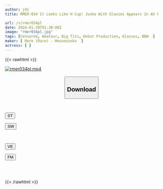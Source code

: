 ```yaml
---
author: j91
title: RMER-034 It Looks Like H Cup! Junko With Glasses Appears In AV For The First Time Yui

url: /v/rmer034pl
date: 2024-01-20T01:30:00Z
image: "rmer034pl.jpg"
tags: [Censored, Amateur, Big Tits, Debut Production, Glasses, BBW	]
maker: [ Mare (Rare) - Mousouzoku  ]
actress: [ ]
---
```



{{< rawhtml >}}

<div class="video" data-videoid="GbbyKy0pjauo09">
    <a href="javascript:;">
        <img src="/v/rmer034pl/rmer034pl.jpg" width="WIDTH" height="HEIGHT" alt="rmer034pl.mp4" loading="lazy">
    </a>
</div>

<script type="text/javascript" src="https://j91.asia/asset/on-demand-st.js"></script>

<br>
  <link rel="stylesheet" href="https://j91.asia/asset/bs5.css">
  
  <center>
  <button class="btn btn-primary" type="button" data-bs-toggle="collapse" data-bs-target=".multi-collapse" aria-expanded="false" aria-controls="multiCollapseExample1 multiCollapseExample2"><h2>Download</h2></button></center>
</p>
<div class="row">
  <div class="col">
    <div class="collapse multi-collapse" id="multiCollapseExample1">
      <div class="card card-body">
	      	      <br>
<div class="buttons">  
<p><a href="https://streamtape.to/v/GbbyKy0pjauo09" target="_blank"><button class="btn-hover color-3"><i class="fa fa-download"></i> ST</button></a></p>
<p><a href="https://flaswish.com/khiliba1ghjk" target="_blank"><button class="btn-hover color-2"><i class="fa fa-download"></i> SW</button></a></p></div>
    </div>
  </div>
</div>
  <div class="col">
    <div class="collapse multi-collapse" id="multiCollapseExample2">
      <div class="card card-body">
	      <br>
<div class="buttons">
<p><a href="javascript:;" target="_blank"><button class="btn-hover color-9"><i class="fa fa-download"></i> VE</button></a></p>
<p><a href="javascript:;" target="_blank"><button class="btn-hover color-8"><i class="fa fa-download"></i> FM</button></a></p></div>
<br><br>
      </div>
    </div>
  </div>
</div>

{{< /rawhtml >}}